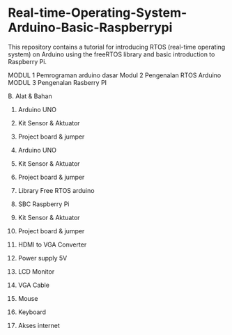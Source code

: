 # Real-time-Operating-System-Arduino-Basic-Raspberrypi
This repository contains a tutorial for introducing RTOS (real-time operating system) on Arduino using the freeRTOS library and basic introduction to Raspberry Pi.
                                                
MODUL 1 Pemrograman arduino dasar
Modul 2 Pengenalan RTOS Arduino 
MODUL 3 Pengenalan Rasberry PI
 
B.	Alat & Bahan

1.	Arduino UNO
2.	Kit Sensor & Aktuator
3.	Project board & jumper

1.	Arduino UNO
2.	Kit Sensor & Aktuator
3.	Project board & jumper
4.	Library Free RTOS arduino

1.	SBC Raspberry Pi 
2.	Kit Sensor & Aktuator
3.	Project board & jumper
4.	HDMI to VGA Converter
5.	Power supply 5V
6.	LCD Monitor
7.	VGA Cable
8.	Mouse
9.	Keyboard
10.	Akses internet
